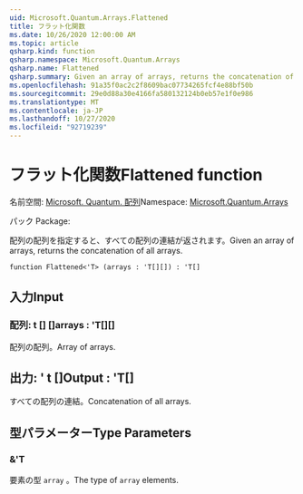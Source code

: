 ```yaml
---
uid: Microsoft.Quantum.Arrays.Flattened
title: フラット化関数
ms.date: 10/26/2020 12:00:00 AM
ms.topic: article
qsharp.kind: function
qsharp.namespace: Microsoft.Quantum.Arrays
qsharp.name: Flattened
qsharp.summary: Given an array of arrays, returns the concatenation of all arrays.
ms.openlocfilehash: 91a35f0ac2c2f8609bac07734265fcf4e88bf50b
ms.sourcegitcommit: 29e0d88a30e4166fa580132124b0eb57e1f0e986
ms.translationtype: MT
ms.contentlocale: ja-JP
ms.lasthandoff: 10/27/2020
ms.locfileid: "92719239"
---
```

# <a name="flattened-function"></a><span data-ttu-id="97af5-102">フラット化関数</span><span class="sxs-lookup"><span data-stu-id="97af5-102">Flattened function</span></span>

<span data-ttu-id="97af5-103">名前空間: [Microsoft. Quantum. 配列](xref:Microsoft.Quantum.Arrays)</span><span class="sxs-lookup"><span data-stu-id="97af5-103">Namespace: [Microsoft.Quantum.Arrays](xref:Microsoft.Quantum.Arrays)</span></span>

<span data-ttu-id="97af5-104">パック [](https://nuget.org/packages/)</span><span class="sxs-lookup"><span data-stu-id="97af5-104">Package: [](https://nuget.org/packages/)</span></span>


<span data-ttu-id="97af5-105">配列の配列を指定すると、すべての配列の連結が返されます。</span><span class="sxs-lookup"><span data-stu-id="97af5-105">Given an array of arrays, returns the concatenation of all arrays.</span></span>

```qsharp
function Flattened<'T> (arrays : 'T[][]) : 'T[]
```


## <a name="input"></a><span data-ttu-id="97af5-106">入力</span><span class="sxs-lookup"><span data-stu-id="97af5-106">Input</span></span>

### <a name="arrays--t"></a><span data-ttu-id="97af5-107">配列: t [] []</span><span class="sxs-lookup"><span data-stu-id="97af5-107">arrays : 'T[][]</span></span>

<span data-ttu-id="97af5-108">配列の配列。</span><span class="sxs-lookup"><span data-stu-id="97af5-108">Array of arrays.</span></span>



## <a name="output--t"></a><span data-ttu-id="97af5-109">出力: ' t []</span><span class="sxs-lookup"><span data-stu-id="97af5-109">Output : 'T[]</span></span>

<span data-ttu-id="97af5-110">すべての配列の連結。</span><span class="sxs-lookup"><span data-stu-id="97af5-110">Concatenation of all arrays.</span></span>

## <a name="type-parameters"></a><span data-ttu-id="97af5-111">型パラメーター</span><span class="sxs-lookup"><span data-stu-id="97af5-111">Type Parameters</span></span>

### <a name="t"></a><span data-ttu-id="97af5-112">&</span><span class="sxs-lookup"><span data-stu-id="97af5-112">'T</span></span>

<span data-ttu-id="97af5-113">要素の型 `array` 。</span><span class="sxs-lookup"><span data-stu-id="97af5-113">The type of `array` elements.</span></span>